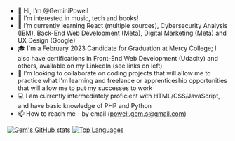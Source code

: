 - 👋 Hi, I’m @GeminiPowell
- 👀 I’m interested in music, tech and books!
- 🌱 I’m currently learning React (multiple sources), Cybersecurity Analysis (IBM), Back-End Web Development (Meta), Digital Marketing (Meta) and UX Design (Google) 
- 🎓 I'm a February 2023 Candidate for Graduation at Mercy College; I also have certifications in Front-End Web Development (Udacity) and others, available on my LinkedIn (see links on left)
- 💞️ I’m looking to collaborate on coding projects that will allow me to practice what I'm learning and freelance or apprenticeship opportunities that will    allow me to put my successes to work
- 💻 I am currently intermediately proficient with HTML/CSS/JavaScript, and have basic knowledge of PHP and Python 
- 📫 How to reach me - by email (powell.gem.s@gmail.com)

<!---
GeminiPowell/GeminiPowell is a ✨ special ✨ repository because its `README.md` (this file) appears on your GitHub profile.
You can click the Preview link to take a look at your changes.
--->

  [![Gem's GitHub stats](https://github-readme-stats.vercel.app/api?username=GeminiPowell&count_private=true&show_icons=true&theme=tokyonight)](https://github.com/GeminiPowell/github-readme-stats)
  [![Top Languages](https://github-readme-stats.vercel.app/api/top-langs/?username=GeminiPowell&show_icons=true&theme=tokyonight&layout=compact)](https://github.com/GeminiPowell/github-readme-stats)
